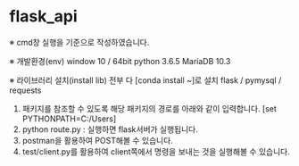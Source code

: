 # flask_api

※ cmd창 실행을 기준으로 작성하였습니다.

※ 개발환경(env)
    window 10 / 64bit
    python 3.6.5
    MariaDB 10.3
    
※ 라이브러리 설치(install lib)
    전부 다 [conda install ~]로 설치
    flask / pymysql / requests

1. 패키지를 참조할 수 있도록 해당 패키지의 경로를 아래와 같이 입력합니다.
    [set PYTHONPATH=C:/Users]
2. python route.py : 실행하면 flask서버가 실행됩니다.
3. postman을 활용하여 POST해볼 수 있습니다.
4. test/client.py를 활용하여 client쪽에서 명령을 보내는 것을 실행해볼 수 있습니다.

